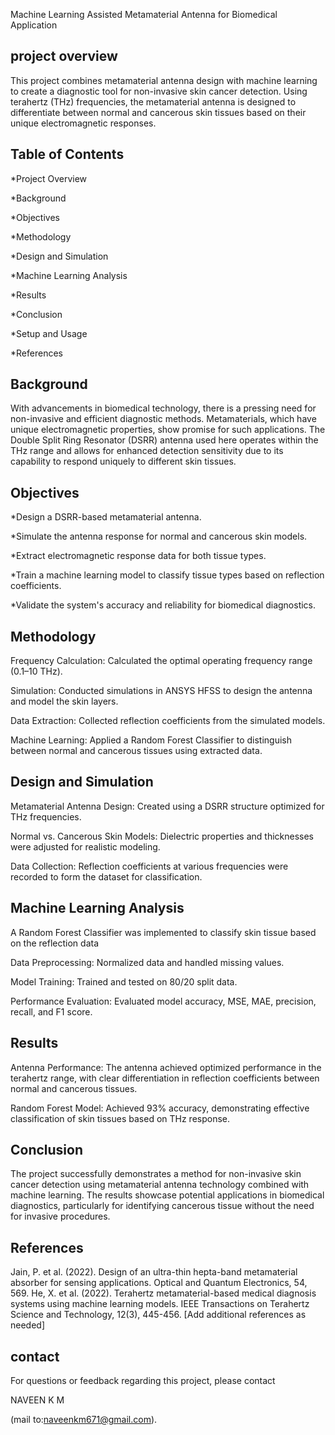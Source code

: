 Machine Learning Assisted Metamaterial Antenna for Biomedical Application

## project overview
This project combines metamaterial antenna design with machine learning to create a diagnostic tool for non-invasive skin cancer detection. Using terahertz (THz) frequencies, the metamaterial antenna is designed to differentiate between normal and cancerous skin tissues based on their unique electromagnetic responses.
## Table of Contents
*Project Overview

*Background

*Objectives

*Methodology

*Design and Simulation

*Machine Learning Analysis

*Results

*Conclusion

*Setup and Usage

*References
## Background
With advancements in biomedical technology, there is a pressing need for non-invasive and efficient diagnostic methods. Metamaterials, which have unique electromagnetic properties, show promise for such applications. The Double Split Ring Resonator (DSRR) antenna used here operates within the THz range and allows for enhanced detection sensitivity due to its capability to respond uniquely to different skin tissues.
## Objectives
*Design a DSRR-based metamaterial antenna.

*Simulate the antenna response for normal and cancerous skin models.

*Extract electromagnetic response data for both tissue types.

*Train a machine learning model to classify tissue types based on reflection coefficients.

*Validate the system's accuracy and reliability for biomedical diagnostics.
## Methodology
Frequency Calculation: Calculated the optimal operating frequency range (0.1–10 THz).

Simulation: Conducted simulations in ANSYS HFSS to design the antenna and model the skin layers.

Data Extraction: Collected reflection coefficients from the simulated models.

Machine Learning: Applied a Random Forest Classifier to distinguish between normal and cancerous tissues using extracted data.
## Design and Simulation
Metamaterial Antenna Design: Created using a DSRR structure optimized for THz frequencies.

Normal vs. Cancerous Skin Models: Dielectric properties and thicknesses were adjusted for realistic modeling.

Data Collection: Reflection coefficients at various frequencies were recorded to form the dataset for classification.
## Machine Learning Analysis
A Random Forest Classifier was implemented to classify skin tissue based on the reflection data


Data Preprocessing: Normalized data and handled missing values.

Model Training: Trained and tested on 80/20 split data.

Performance Evaluation: Evaluated model accuracy, MSE, MAE, precision, recall, and F1 score.
## Results
Antenna Performance: The antenna achieved optimized performance in the terahertz range, with clear differentiation in reflection coefficients between normal and cancerous tissues.

Random Forest Model: Achieved 93% accuracy, demonstrating effective classification of skin tissues based on THz response.
## Conclusion
The project successfully demonstrates a method for non-invasive skin cancer detection using metamaterial antenna technology combined with machine learning. The results showcase potential applications in biomedical diagnostics, particularly for identifying cancerous tissue without the need for invasive procedures.
## References
Jain, P. et al. (2022). Design of an ultra-thin hepta-band metamaterial absorber for sensing applications. Optical and Quantum Electronics, 54, 569.
He, X. et al. (2022). Terahertz metamaterial-based medical diagnosis systems using machine learning models. IEEE Transactions on Terahertz Science and Technology, 12(3), 445-456.
[Add additional references as needed]
## contact


For questions or feedback regarding this project, please contact 

NAVEEN K M 

(mail to:naveenkm671@gmail.com).